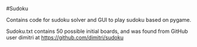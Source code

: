 #Sudoku

Contains code for sudoku solver and GUI to play sudoku based on pygame. 

Sudoku.txt contains 50 possible initial boards, and was found from GitHub user dimitri at https://github.com/dimitri/sudoku